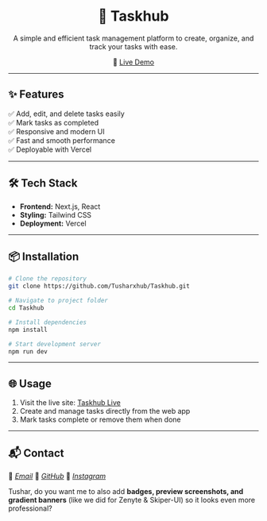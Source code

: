 
<h1 align="center">📌 Taskhub</h1>

<p align="center">
A simple and efficient task management platform to create, organize, and track your tasks with ease.
</p>

<p align="center">
🚀 <a href="https://taskhub-drab.vercel.app/">Live Demo</a>
</p>

---

## ✨ Features

✅ Add, edit, and delete tasks easily  
✅ Mark tasks as completed  
✅ Responsive and modern UI  
✅ Fast and smooth performance  
✅ Deployable with Vercel  

---

## 🛠️ Tech Stack

- **Frontend:** Next.js, React  
- **Styling:** Tailwind CSS  
- **Deployment:** Vercel  

---

## 📦 Installation

```bash
# Clone the repository
git clone https://github.com/Tusharxhub/Taskhub.git

# Navigate to project folder
cd Taskhub

# Install dependencies
npm install

# Start development server
npm run dev
````

---

## 🌐 Usage

1. Visit the live site: [Taskhub Live](https://taskhub-drab.vercel.app/)
2. Create and manage tasks directly from the web app
3. Mark tasks complete or remove them when done

---

## 📬 Contact

📧 [*Email*](mailto:t.k.d.dey2033929837@gmail.com)
🔗 [*GitHub*](https://github.com/Tusharxhub)
📸 [*Instagram*](https://www.instagram.com/tushardevx01/)


Tushar, do you want me to also add **badges, preview screenshots, and gradient banners** (like we did for Zenyte & Skiper-UI) so it looks even more professional?
```
